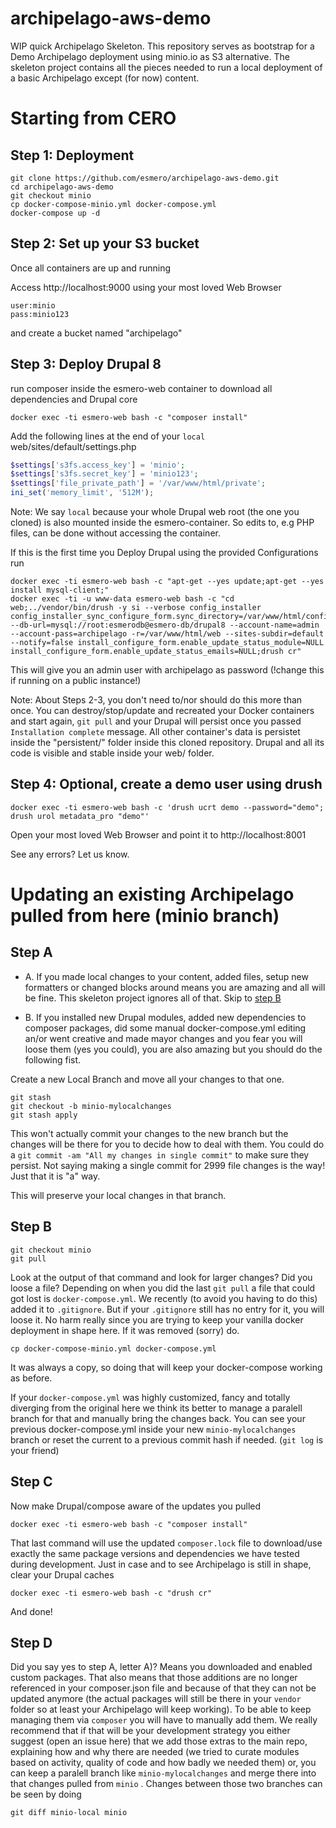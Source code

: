 # archipelago-aws-demo

WIP quick Archipelago Skeleton. This repository serves as bootstrap for a Demo Archipelago deployment using minio.io 
as S3 alternative. The skeleton project contains all the pieces needed to run a local deployment of a basic Archipelago except (for now) content.

# Starting from CERO

## Step 1: Deployment

```Shell
git clone https://github.com/esmero/archipelago-aws-demo.git
cd archipelago-aws-demo
git checkout minio
cp docker-compose-minio.yml docker-compose.yml
docker-compose up -d
```

## Step 2: Set up your S3 bucket

Once all containers are up and running

Access http://localhost:9000 using your most loved Web Browser

```
user:minio
pass:minio123
```

and create a bucket named "archipelago"

## Step 3: Deploy Drupal 8

run composer inside the esmero-web container to download all dependencies and Drupal core

```Shell
docker exec -ti esmero-web bash -c "composer install"
```
Add the following lines at the end of your `local` web/sites/default/settings.php

```PHP
$settings['s3fs.access_key'] = 'minio';
$settings['s3fs.secret_key'] = 'minio123';
$settings['file_private_path'] = '/var/www/html/private';
ini_set('memory_limit', '512M');
```
Note: We say `local` because your whole Drupal web root (the one you cloned) is also mounted inside the esmero-container. So edits to, e.g PHP files, can be done without accessing the container.

If this is the first time you Deploy Drupal using the provided Configurations run
```Shell
docker exec -ti esmero-web bash -c "apt-get --yes update;apt-get --yes install mysql-client;"
docker exec -ti -u www-data esmero-web bash -c "cd web;../vendor/bin/drush -y si --verbose config_installer  config_installer_sync_configure_form.sync_directory=/var/www/html/config/sync/ --db-url=mysql://root:esmerodb@esmero-db/drupal8 --account-name=admin --account-pass=archipelago -r=/var/www/html/web --sites-subdir=default --notify=false install_configure_form.enable_update_status_module=NULL install_configure_form.enable_update_status_emails=NULL;drush cr"
```

This will give you an admin user with archipelago as password (!change this if running on a public instance!)

Note: About Steps 2-3, you don't need to/nor should do this more than once. You can destroy/stop/update and recreated your Docker containers and start again, `git pull` and your Drupal will persist once you passed `Installation complete` message. All other container's data is persistet inside the "persistent/" folder inside this cloned repository. Drupal and all its code is visible and stable inside your web/ folder.

## Step 4: Optional, create a demo user using drush 
```Shell
docker exec -ti esmero-web bash -c 'drush ucrt demo --password="demo"; drush urol metadata_pro "demo"'
```

Open your most loved Web Browser and point it to http://localhost:8001

See any errors? Let us know.

# Updating an existing Archipelago pulled from here (minio branch)

## Step A

- A. If you made local changes to your content, added files, setup new formatters or changed blocks around means you are amazing and all will be fine. This skeleton project ignores all of that. Skip to [step B](#step-b) 

- B. If you installed new Drupal modules, added new dependencies to composer packages, did some manual docker-compose.yml editing an/or went creative and made mayor changes and you fear you will loose them (yes you could), you are also amazing but you should do the following fist.

Create a new Local Branch and move all your changes to that one. 

```Shell
git stash
git checkout -b minio-mylocalchanges
git stash apply
```

This won't actually commit your changes to the new branch but the changes will be there for you to decide how to deal with them. You could do a `git commit -am "All my changes in single commit"` to make sure they persist. Not saying making a single commit for 2999 file changes is the way! Just that it is "a" way.

This will preserve your local changes in that branch. 

## Step B

```Shell
git checkout minio
git pull
```

Look at the output of that command and look for larger changes? Did you loose a file? Depending on when you did the last `git pull` a file that could got lost is `docker-compose.yml`. We recently (to avoid you having to do this) added it to `.gitignore`. But if your `.gitignore` still has no entry for it, you will loose it. No harm really since you are trying to keep your vanilla docker deployment in shape here. If it was removed (sorry) do.

```Shell
cp docker-compose-minio.yml docker-compose.yml
```

It was always a copy, so doing that will keep your docker-compose working as before.

If your `docker-compose.yml` was highly customized, fancy and totally diverging from the original here we think its better to manage a paralell branch for that and manually bring the changes back. You can see your previous docker-compose.yml inside your new `minio-mylocalchanges` branch or reset the current to a previous commit hash if needed. (`git log` is your friend)

## Step C

Now make Drupal/compose aware of the updates you pulled

```Shell
docker exec -ti esmero-web bash -c "composer install"
```

That last command will use the updated `composer.lock` file to download/use exactly the same package versions and dependencies we have tested during development. Just in case and to see Archipelago is still in shape, clear your Drupal caches

```Shell
docker exec -ti esmero-web bash -c "drush cr"
```

And done!

## Step D

Did you say yes to step A, letter A)? Means you downloaded and enabled custom packages. That also means that those additions are no longer referenced in your composer.json file and because of that they can not be updated anymore (the actual packages will still be there in your `vendor` folder so at least your Archipelago will keep working). To be able to keep managing them via `composer` you will have to manually add them. We really recommend that if that will be your development strategy you either suggest (open an issue here) that we add those extras to the main repo, explaining how and why there are needed (we tried to curate modules based on activity, quality of code and how badly we needed them) or, you can keep a paralell branch like `minio-mylocalchanges` and merge there into that changes pulled from `minio` . Changes between those two branches can be seen by doing

```Shell
git diff minio-local minio
```

